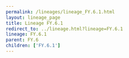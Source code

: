 ```yaml
---
permalink: /lineages/lineage_FY.6.1.html
layout: lineage_page
title: Lineage FY.6.1
redirect_to: ../lineage.html?lineage=FY.6.1
lineage: FY.6.1
parent: FY.6
children: ['FY.6.1']
---
```

